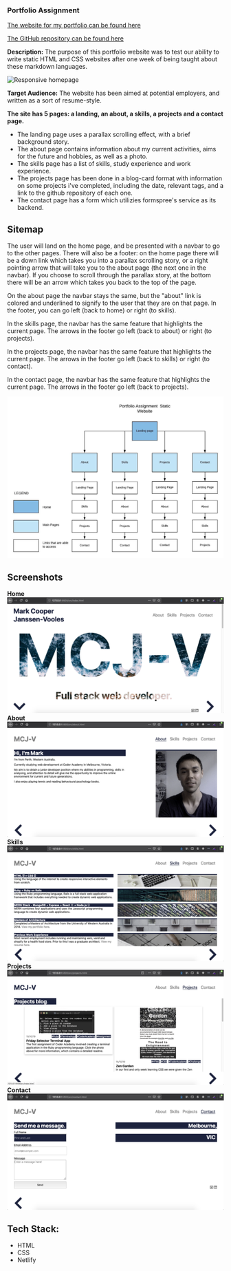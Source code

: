 ### Portfolio Assignment

[The website for my portfolio can be found here](https://markcooperjanssen-vooles.netlify.com/ "Portfolio Assignment Link")

[The GitHub repository can be found here](https://github.com/Mark-Cooper-Janssen-Vooles/02_portfolio_site "GitHub repository Link")

**Description:** The purpose of this portfolio website was to test our ability to write static HTML and CSS websites after one week of being taught about these markdown languages. 

![Responsive homepage](./img_readme/responsive_gif.gif "Responsive homepage")

**Target Audience:** The website has been aimed at potential employers, and written as a sort of resume-style. 

**The site has 5 pages: a landing, an about, a skills, a projects and a contact page.**
* The landing page uses a parallax scrolling effect, with a brief background story. 
* The about page contains information about my current activities, aims for the future and hobbies, as well as a photo. 
* The skills page has a list of skills, study experience and work experience. 
* The projects page has been done in a blog-card format with information on some projects i've completed, including the date, relevant tags, and a link to the github repository of each one. 
* The contact page has a form which utilizies formspree's service as its backend.  

## Sitemap
The user will land on the home page, and be presented with a navbar to go to the other pages. There will also be a footer: on the home page there will be a down link which takes you into a parallax scrolling story, or a right pointing arrow that will take you to the about page (the next one in the navbar). If you choose to scroll through the parallax story, at the bottom there will be an arrow which takes you back to the top of the page. 

On the about page the navbar stays the same, but the "about" link is colored and underlined to signify to the user that they are on that page. In the footer, you can go left (back to home) or right (to skills).

In the skills page, the navbar has the same feature that highlights the current page. The arrows in the footer go left (back to about) or right (to projects).

In the projects page, the navbar has the same feature that highlights the current page. The arrows in the footer go left (back to skills) or right (to contact).

In the contact page, the navbar has the same feature that highlights the current page. The arrows in the footer go left (back to projects).

![Sitemap](./img_readme/sitemap.jpeg "Sitemap")

## Screenshots 

**Home**
![Home](./img_readme/home.png "Home")
**About**
![About](./img_readme/about.png "About")
**Skills**
![Skills](./img_readme/skills.png "Skills")
**Projects**
![Projects](./img_readme/projects.png "Projects")
**Contact**
![Contact](./img_readme/contact.png "Contact")

## Tech Stack:
* HTML
* CSS
* Netlify